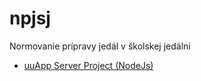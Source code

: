 # npjsj
Normovanie prípravy jedál v školskej jedálni
- [uuApp Server Project (NodeJs)](https://uuapp.plus4u.net/uu-bookkit-maing01/2590bf997d264d959b9d6a88ee1d0ff5/book/page?code=getStarted)
